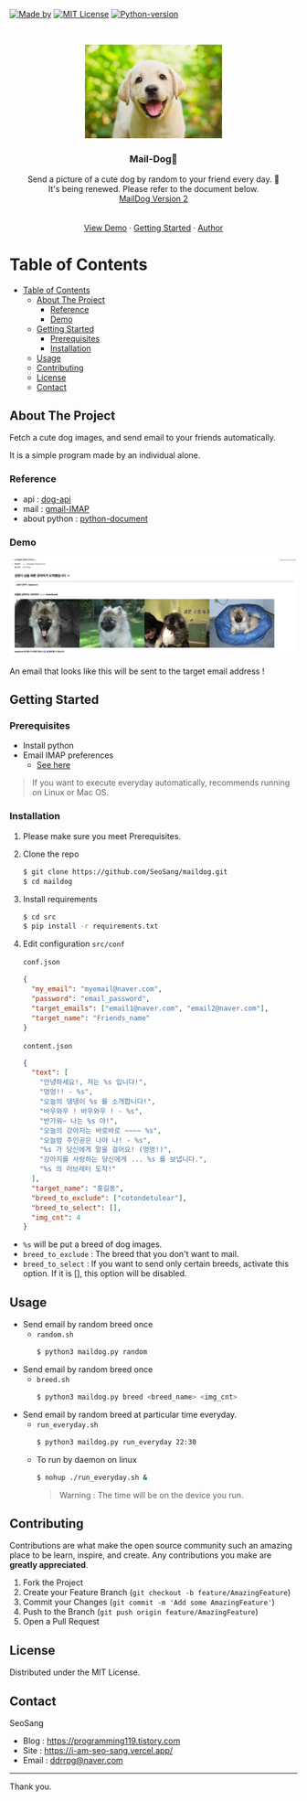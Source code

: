 [![Made by][seosang-icon]][seosang-url]
[![MIT License][license-shield]][license-url]
[![Python-version][python-icon]][python-url]

<br />
<p align="center">

  <img src="images/logo.jpeg" alt="Logo" width="240"/> 
  <h3 align="center">Mail-Dog🐶</h3>

  <p align="center">
    Send a picture of a cute dog by random to your friend every day. 💌
    <br />
    It's being renewed. Please refer to the document below.
    <br />
    <a href="https://github.com/SeoSang/maildog/tree/master/web#readme">MailDog Version 2</a>
    <br />
    <!-- <a href="https://github.com/othneildrew/Best-README-Template"><strong>Explore the docs »</strong></a> -->
    <br />
    <br />
    <a href="#demo">View Demo</a>
    ·
    <a href="#getting-started">Getting Started</a>
    ·
    <a href="#contact">Author</a>
  </p>
</p>

# Table of Contents

- [Table of Contents](#table-of-contents)
    - [About The Project](#about-the-project)
        - [Reference](#reference)
        - [Demo](#demo)
    - [Getting Started](#getting-started)
        - [Prerequisites](#prerequisites)
        - [Installation](#installation)
    - [Usage](#usage)
    - [Contributing](#contributing)
    - [License](#license)
    - [Contact](#contact)

<!-- ABOUT THE PROJECT -->

## About The Project

Fetch a cute dog images, and send email to your friends automatically.

It is a simple program made by an individual alone.

### Reference

- api : [dog-api](https://dog.ceo/dog-api/)
- mail : [gmail-IMAP](https://support.google.com/a/answer/12103?hl=ko)
- about python : [python-document](https://docs.python.org/3/)

### Demo

![demo](images/demo.png)

An email that looks like this will be sent to the target email address !

<!-- GETTING STARTED -->

## Getting Started

### Prerequisites

- Install python
- Email IMAP preferences
    - [See here](https://support.google.com/mail/answer/7126229?hl=en)

> If you want to execute everyday automatically, recommends running on Linux or Mac OS.

### Installation

1. Please make sure you meet Prerequisites.
2. Clone the repo
   ```sh
   $ git clone https://github.com/SeoSang/maildog.git
   $ cd maildog
   ```
3. Install requirements
   ```sh
   $ cd src
   $ pip install -r requirements.txt
   ```
4. Edit configuration `src/conf`

   `conf.json`

   ```json
   {
     "my_email": "myemail@naver.com",
     "password": "email_password",
     "target_emails": ["email1@naver.com", "email2@naver.com"],
     "target_name": "Friends_name"
   }
   ```

   `content.json`

   ```json
   {
     "text": [
       "안녕하세요!, 저는 %s 입니다!",
       "멍멍!! - %s",
       "오늘의 댕댕이 %s 를 소개합니다!",
       "바우와우 ! 바우와우 ! - %s",
       "반가워~ 나는 %s 야!",
       "오늘의 강아지는 바로바로 ~~~~ %s",
       "오늘밤 주인공은 나야 나! - %s",
       "%s 가 당신에게 말을 걸어요! (멍멍!)",
       "강아지를 사랑하는 당신에게 ... %s 를 보냅니다.",
       "%s 의 러브레터 도착!"
     ],
     "target_name": "홍길동",
     "breed_to_exclude": ["cotondetulear"],
     "breed_to_select": [],
     "img_cnt": 4
   }
   ```

- `%s` will be put a breed of dog images.
- `breed_to_exclude` : The breed that you don't want to mail.
- `breed_to_select` : If you want to send only certain breeds, activate this option. If it is [], this option will be
  disabled.

<!-- USAGE EXAMPLES -->

## Usage

- Send email by random breed once
    - `random.sh`
      ```sh
      $ python3 maildog.py random
      ```
- Send email by random breed once
    - `breed.sh`
      ```sh
      $ python3 maildog.py breed <breed_name> <img_cnt>
      ```
- Send email by random breed at particular time everyday.
    - `run_everyday.sh`
      ```sh
      $ python3 maildog.py run_everyday 22:30
      ```
    - To run by daemon on linux
      ```sh
      $ nohup ./run_everyday.sh &
      ```
      > Warning : The time will be on the device you run.

## Contributing

Contributions are what make the open source community such an amazing place to be learn, inspire, and create. Any
contributions you make are **greatly appreciated**.

1. Fork the Project
2. Create your Feature Branch (`git checkout -b feature/AmazingFeature`)
3. Commit your Changes (`git commit -m 'Add some AmazingFeature'`)
4. Push to the Branch (`git push origin feature/AmazingFeature`)
5. Open a Pull Request

<!-- LICENSE -->

## License

Distributed under the MIT License.

<!-- CONTACT -->

## Contact

SeoSang

- Blog : https://programming119.tistory.com
- Site : https://i-am-seo-sang.vercel.app/
- Email : ddrrpg@naver.com

[seosang-icon]: https://img.shields.io/static/v1?label=madeby&message=seosang&color=blue

[seosang-url]: https://github.com/SeoSang

[license-shield]: https://img.shields.io/github/license/othneildrew/Best-README-Template.svg

[license-url]: #license

[python-icon]: https://img.shields.io/static/v1?label=python&message=>=3.6&color=yellow

[python-url]: https://docs.python.org/3/

---

Thank you.
